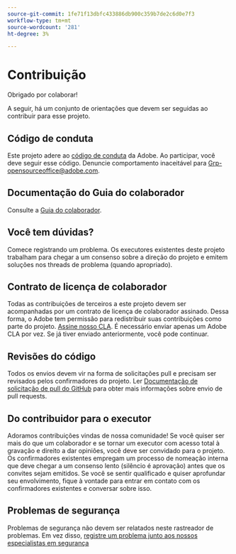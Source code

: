 ```yaml
---
source-git-commit: 1fe71f13dbfc433886db900c359b7de2c6d0e7f3
workflow-type: tm+mt
source-wordcount: '281'
ht-degree: 3%

---
```

# Contribuição

Obrigado por colaborar!

A seguir, há um conjunto de orientações que devem ser seguidas ao contribuir para esse projeto.

## Código de conduta

Este projeto adere ao [código de conduta](code-of-conduct.md) da Adobe. Ao participar, você deve seguir esse código. Denuncie comportamento inaceitável para
[Grp-opensourceoffice@adobe.com](mailto:Grp-opensourceoffice@adobe.com).

## Documentação do Guia do colaborador

Consulte a [Guia do colaborador](https://experienceleague.adobe.com/docs/contributor/contributor-guide/introduction.html?lang=pt-BR).

## Você tem dúvidas?

Comece registrando um problema. Os executores existentes deste projeto trabalham para chegar a um consenso sobre a direção do projeto e emitem soluções nos threads de problema (quando apropriado).

## Contrato de licença de colaborador

Todas as contribuições de terceiros a este projeto devem ser acompanhadas por um contrato de licença de colaborador assinado. Dessa forma, o Adobe tem permissão para redistribuir suas contribuições como parte do projeto. [Assine nosso CLA](http://opensource.adobe.com/cla.html). É necessário enviar apenas um Adobe CLA por vez. Se já tiver enviado anteriormente, você pode continuar.

## Revisões do código

Todos os envios devem vir na forma de solicitações pull e precisam ser revisados pelos confirmadores do projeto. Ler [Documentação de solicitação de pull do GitHub](https://help.github.com/pt/github/collaborating-with-issues-and-pull-requests/about-pull-requests)
para obter mais informações sobre envio de pull requests.

<!--
Lastly, please follow the [pull request template](PULL_REQUEST_TEMPLATE.md) when
submitting a pull request!
-->

## Do contribuidor para o executor

Adoramos contribuições vindas de nossa comunidade! Se você quiser ser mais do que um colaborador e se tornar um executor com acesso total à gravação e direito a dar opiniões, você deve ser convidado para o projeto. Os confirmadores existentes empregam um processo de nomeação interna que deve chegar a um consenso lento (silêncio é aprovação) antes que os convites sejam emitidos. Se você se sentir qualificado e quiser aprofundar seu envolvimento, fique à vontade para entrar em contato com os confirmadores existentes e conversar sobre isso.

## Problemas de segurança

Problemas de segurança não devem ser relatados neste rastreador de problemas. Em vez disso, [registre um problema junto aos nossos especialistas em segurança](https://helpx.adobe.com/br/security/alertus.html)
